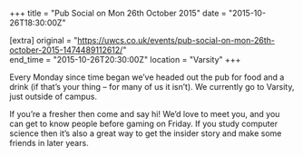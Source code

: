 +++
title = "Pub Social on Mon 26th October 2015"
date = "2015-10-26T18:30:00Z"

[extra]
original = "https://uwcs.co.uk/events/pub-social-on-mon-26th-october-2015-1474489112612/"    
end_time = "2015-10-26T20:30:00Z"
location = "Varsity"
+++

Every Monday since time began we’ve headed out the pub for food and a drink (if that’s your thing – for many of us it isn’t). We currently go to Varsity, just outside of campus.

If you’re a fresher then come and say hi\! We’d love to meet you, and you can get to know people before gaming on Friday. If you study computer science then it’s also a great way to get the insider story and make some friends in later years.


